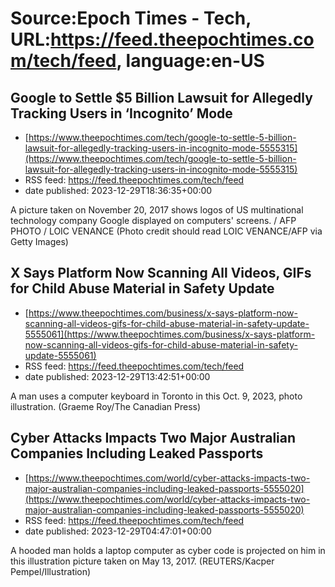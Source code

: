 # Source:Epoch Times - Tech, URL:https://feed.theepochtimes.com/tech/feed, language:en-US

## Google to Settle $5 Billion Lawsuit for Allegedly Tracking Users in ‘Incognito’ Mode
 - [https://www.theepochtimes.com/tech/google-to-settle-5-billion-lawsuit-for-allegedly-tracking-users-in-incognito-mode-5555315](https://www.theepochtimes.com/tech/google-to-settle-5-billion-lawsuit-for-allegedly-tracking-users-in-incognito-mode-5555315)
 - RSS feed: https://feed.theepochtimes.com/tech/feed
 - date published: 2023-12-29T18:36:35+00:00

A picture taken on November 20, 2017 shows logos of US multinational technology company Google displayed on computers' screens. / AFP PHOTO / LOIC VENANCE        (Photo credit should read LOIC VENANCE/AFP via Getty Images)

## X Says Platform Now Scanning All Videos, GIFs for Child Abuse Material in Safety Update
 - [https://www.theepochtimes.com/business/x-says-platform-now-scanning-all-videos-gifs-for-child-abuse-material-in-safety-update-5555061](https://www.theepochtimes.com/business/x-says-platform-now-scanning-all-videos-gifs-for-child-abuse-material-in-safety-update-5555061)
 - RSS feed: https://feed.theepochtimes.com/tech/feed
 - date published: 2023-12-29T13:42:51+00:00

A man uses a computer keyboard in Toronto in this Oct. 9, 2023, photo illustration. (Graeme Roy/The Canadian Press)

## Cyber Attacks Impacts Two Major Australian Companies Including Leaked Passports
 - [https://www.theepochtimes.com/world/cyber-attacks-impacts-two-major-australian-companies-including-leaked-passports-5555020](https://www.theepochtimes.com/world/cyber-attacks-impacts-two-major-australian-companies-including-leaked-passports-5555020)
 - RSS feed: https://feed.theepochtimes.com/tech/feed
 - date published: 2023-12-29T04:47:01+00:00

A hooded man holds a laptop computer as cyber code is projected on him in this illustration picture taken on May 13, 2017. (REUTERS/Kacper Pempel/Illustration)

